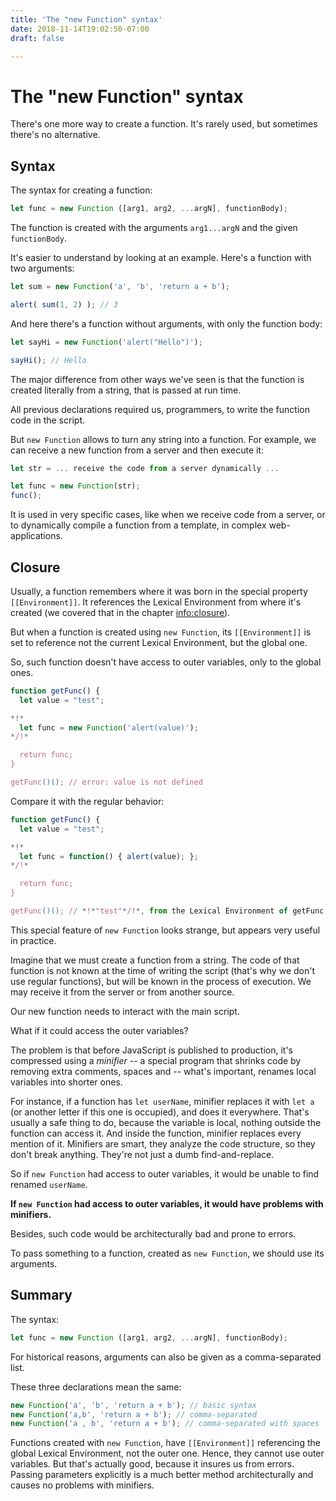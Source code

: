 ```yaml
---
title: 'The "new Function" syntax'
date: 2018-11-14T19:02:50-07:00
draft: false

---
```

# The "new Function" syntax

There's one more way to create a function. It's rarely used, but sometimes there's no alternative.

## Syntax

The syntax for creating a function:

```js
let func = new Function ([arg1, arg2, ...argN], functionBody);
```

The function is created with the arguments `arg1...argN` and the given `functionBody`.

It's easier to understand by looking at an example. Here's a function with two arguments:

```js run
let sum = new Function('a', 'b', 'return a + b');

alert( sum(1, 2) ); // 3
```

And here there's a function without arguments, with only the function body:

```js run
let sayHi = new Function('alert("Hello")');

sayHi(); // Hello
```

The major difference from other ways we've seen is that the function is created literally from a string, that is passed at run time.

All previous declarations required us, programmers, to write the function code in the script.

But `new Function` allows to turn any string into a function. For example, we can receive a new function from a server and then execute it:

```js
let str = ... receive the code from a server dynamically ...

let func = new Function(str);
func();
```

It is used in very specific cases, like when we receive code from a server, or to dynamically compile a function from a template, in complex web-applications.

## Closure

Usually, a function remembers where it was born in the special property `[[Environment]]`. It references the Lexical Environment from where it's created  (we covered that in the chapter <info:closure>).

But when a function is created using `new Function`, its `[[Environment]]` is set to reference not the current Lexical Environment, but the global one.

So, such function doesn't have access to outer variables, only to the global ones.

```js run
function getFunc() {
  let value = "test";

*!*
  let func = new Function('alert(value)');
*/!*

  return func;
}

getFunc()(); // error: value is not defined
```

Compare it with the regular behavior:

```js run
function getFunc() {
  let value = "test";

*!*
  let func = function() { alert(value); };
*/!*

  return func;
}

getFunc()(); // *!*"test"*/!*, from the Lexical Environment of getFunc
```

This special feature of `new Function` looks strange, but appears very useful in practice.

Imagine that we must create a function from a string. The code of that function is not known at the time of writing the script (that's why we don't use regular functions), but will be known in the process of execution. We may receive it from the server or from another source.

Our new function needs to interact with the main script.

What if it could access the outer variables?

The problem is that before JavaScript is published to production, it's compressed using a *minifier* -- a special program that shrinks code by removing extra comments, spaces and -- what's important, renames local variables into shorter ones.

For instance, if a function has `let userName`, minifier replaces it with `let a` (or another letter if this one is occupied), and does it everywhere. That's usually a safe thing to do, because the variable is local, nothing outside the function can access it. And inside the function, minifier replaces every mention of it. Minifiers are smart, they analyze the code structure, so they don't break anything. They're not just a dumb find-and-replace.

So if `new Function` had access to outer variables, it would be unable to find renamed  `userName`.

**If `new Function` had access to outer variables, it would have problems with minifiers.**

Besides, such code would be architecturally bad and prone to errors.

To pass something to a function, created as `new Function`, we should use its arguments.

## Summary

The syntax:

```js
let func = new Function ([arg1, arg2, ...argN], functionBody);
```

For historical reasons, arguments can also be given as a comma-separated list.

These three declarations mean the same:

```js
new Function('a', 'b', 'return a + b'); // basic syntax
new Function('a,b', 'return a + b'); // comma-separated
new Function('a , b', 'return a + b'); // comma-separated with spaces
```

Functions created with `new Function`, have `[[Environment]]` referencing the global Lexical Environment, not the outer one. Hence, they cannot use outer variables. But that's actually good, because it insures us from errors. Passing parameters explicitly is a much better method architecturally and causes no problems with minifiers.
